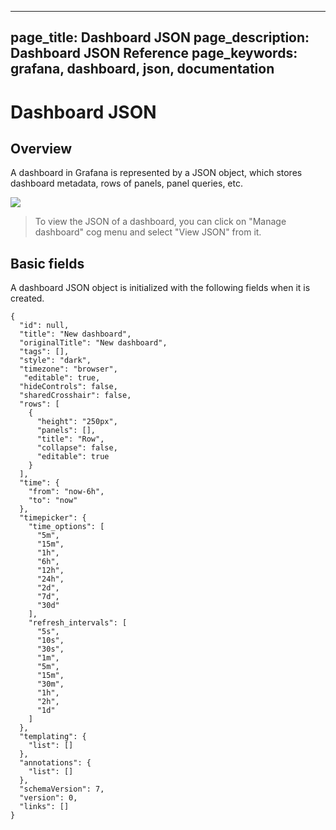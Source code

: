 ----
page_title: Dashboard JSON 
page_description: Dashboard JSON Reference
page_keywords: grafana, dashboard, json, documentation
---

# Dashboard JSON

## Overview

A dashboard in Grafana is represented by a JSON object, which stores dashboard metadata, rows of panels, panel queries, etc.

<img class="no-shadow" src="/img/v2/dashboard_json.png">

> To view the JSON of a dashboard, you can click on "Manage dashboard" cog menu and select "View JSON" from it.

## Basic fields

A dashboard JSON object is initialized with the following fields when it is created.

```
{
  "id": null,
  "title": "New dashboard",
  "originalTitle": "New dashboard",
  "tags": [],
  "style": "dark",
  "timezone": "browser",
   "editable": true,
  "hideControls": false,
  "sharedCrosshair": false,
  "rows": [
    {
      "height": "250px",
      "panels": [],
      "title": "Row",
      "collapse": false,
      "editable": true
    }
  ],
  "time": {
    "from": "now-6h",
    "to": "now"
  },
  "timepicker": {
    "time_options": [
      "5m",
      "15m",
      "1h",
      "6h",
      "12h",
      "24h",
      "2d",
      "7d",
      "30d"
    ],
    "refresh_intervals": [
      "5s",
      "10s",
      "30s",
      "1m",
      "5m",
      "15m",
      "30m",
      "1h",
      "2h",
      "1d"
    ]
  },
  "templating": {
    "list": []
  },
  "annotations": {
    "list": []
  },
  "schemaVersion": 7,
  "version": 0,
  "links": []
}
```
